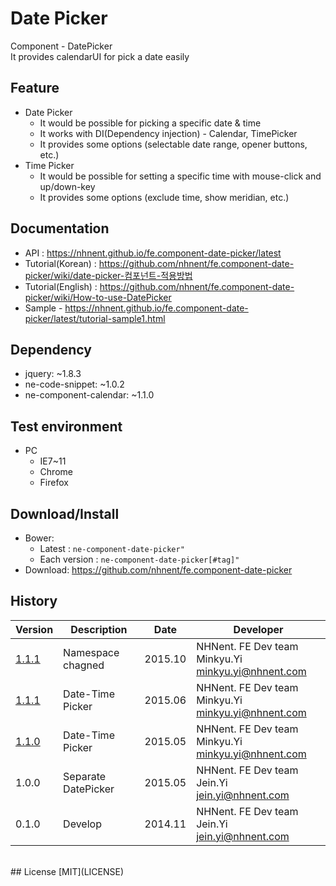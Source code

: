 Date Picker
===============
Component - DatePicker<br>It provides calendarUI for pick a date easily

## Feature
* Date Picker
    * It would be possible for picking a specific date & time
    * It works with DI(Dependency injection) - Calendar, TimePicker
    * It provides some options (selectable date range, opener buttons, etc.)
* Time Picker
    * It would be possible for setting a specific time with mouse-click and up/down-key
    * It provides some options (exclude time, show meridian, etc.)

## Documentation
* API : https://nhnent.github.io/fe.component-date-picker/latest
* Tutorial(Korean) : https://github.com/nhnent/fe.component-date-picker/wiki/date-picker-컴포넌트-적용방법
* Tutorial(English) : https://github.com/nhnent/fe.component-date-picker/wiki/How-to-use-DatePicker
* Sample - https://nhnent.github.io/fe.component-date-picker/latest/tutorial-sample1.html



## Dependency
* jquery: ~1.8.3
* ne-code-snippet: ~1.0.2
* ne-component-calendar: ~1.1.0

## Test environment
* PC
	* IE7~11
	* Chrome
	* Firefox


## Download/Install
* Bower:
   * Latest : `ne-component-date-picker"`
   * Each version : `ne-component-date-picker[#tag]"`
* Download: https://github.com/nhnent/fe.component-date-picker

## History
| Version | Description | Date | Developer |
| ---- | ---- | ---- | ---- |
| <a href="http://nhnent.github.io/fe.component-date-picker/1.1.1/">1.1.1</a> | Namespace chagned | 2015.10 | NHNent. FE Dev team Minkyu.Yi<br><minkyu.yi@nhnent.com> |
| <a href="http://nhnent.github.io/fe.component-date-picker/1.1.1/">1.1.1</a> | Date-Time Picker | 2015.06 | NHNent. FE Dev team Minkyu.Yi<br><minkyu.yi@nhnent.com> |
| <a href="http://nhnent.github.io/fe.component-date-picker/1.1.0/">1.1.0</a> | Date-Time Picker | 2015.05 | NHNent. FE Dev team Minkyu.Yi<br><minkyu.yi@nhnent.com> |
| 1.0.0 | Separate DatePicker | 2015.05 | NHNent. FE Dev team Jein.Yi<br><jein.yi@nhnent.com> |
| 0.1.0 | Develop | 2014.11 | NHNent. FE Dev team Jein.Yi<br><jein.yi@nhnent.com> |

<br>
## License
[MIT](LICENSE)
